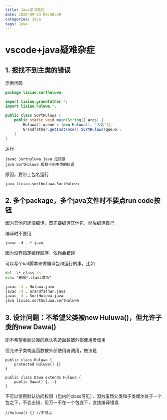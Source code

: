 ```yaml
---
title: Java学习笔记
date: 2020-09-23 09:58:00
categories: Java
tags: Java
---
```




# vscode+java疑难杂症

## 1. 报找不到主类的错误

示例代码

```java
package lixiao.sorthuluwa;

import lixiao.grandfather.*;
import lixiao.huluwa.*;

public class SortHuluwa {
    public static void main(String[] args) {
        Huluwa[] queue = {new Huluwa(1, "大娃")};
        Grandfather.getInstance().SortHuluwa(queue);
    }
}
```

运行

```
javac SortHuluwa.java 无错误
java SortHuluwa 报找不到主类的错误
```

原因，要带上包名运行

```
java lixiao.sorthuluwa.SortHuluwa
```



## 2. 多个package，多个java文件时不要点run code按钮

因为其他包还没编译，首先要编译其他包，然后编译自己

编译时不要用

```
javac -d . *.java
```

因为没有指定编译顺序，依赖会错误



可以写个bat脚本来做编译包和运行的事，比如

```bat
del .\*.class /s
echo "删除*.class成功"

javac -d . Huluwa.java
javac -d . Grandfather.java
javac -d . SortHuluwa.java
java lixiao.sorthuluwa.SortHuluwa

```



## 3. 设计问题：不希望父类被new Huluwa()，但允许子类的new Dawa()

即不希望看到父类的默认构造函数被外部使用者调用

但允许子类构造函数被外部使用者调用，做法是

```
public class Huluwa {
	protected Huluwa() {}
}
```

```
public class Dawa extends Huluwa {
	public Dawa() {...}
}
```

不可以使用默认访问权限（包内的class可见），因为虽然父类和子类偶尔处于一个包之下，不会出错，但万一不在一个包底下，直接编译错误

```
//Huluwa() {} //不可以
```

